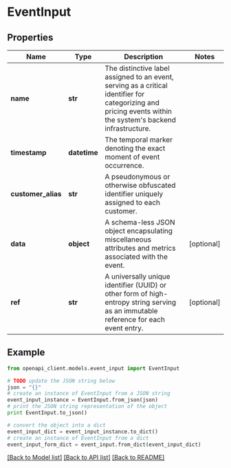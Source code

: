# EventInput


## Properties
Name | Type | Description | Notes
------------ | ------------- | ------------- | -------------
**name** | **str** | The distinctive label assigned to an event, serving as a critical identifier for categorizing and pricing events within the system&#39;s backend infrastructure. | 
**timestamp** | **datetime** | The temporal marker denoting the exact moment of event occurrence. | 
**customer_alias** | **str** | A pseudonymous or otherwise obfuscated identifier uniquely assigned to each customer. | 
**data** | **object** | A schema-less JSON object encapsulating miscellaneous attributes and metrics associated with the event. | [optional] 
**ref** | **str** | A universally unique identifier (UUID) or other form of high-entropy string serving as an immutable reference for each event entry. | [optional] 

## Example

```python
from openapi_client.models.event_input import EventInput

# TODO update the JSON string below
json = "{}"
# create an instance of EventInput from a JSON string
event_input_instance = EventInput.from_json(json)
# print the JSON string representation of the object
print EventInput.to_json()

# convert the object into a dict
event_input_dict = event_input_instance.to_dict()
# create an instance of EventInput from a dict
event_input_form_dict = event_input.from_dict(event_input_dict)
```
[[Back to Model list]](../README.md#documentation-for-models) [[Back to API list]](../README.md#documentation-for-api-endpoints) [[Back to README]](../README.md)


